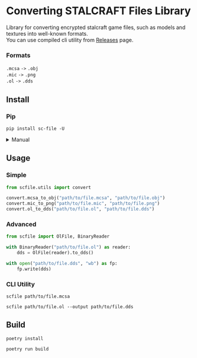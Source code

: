 # Converting STALCRAFT Files Library

Library for converting encrypted stalcraft game files, such as models and textures into well-known formats. \
You can use compiled cli utility from [Releases](https://github.com/onejeuu/sc-file/releases) page.


### Formats

`.mcsa` `->` `.obj` \
`.mic` `->` `.png` \
`.ol` `->` `.dds`


## Install

### Pip
```console
pip install sc-file -U
```

<details>
<summary>Manual</summary>

```console
git clone git@github.com:onejeuu/sc-file.git
```

```console
cd sc-file
```

```console
poetry install
```
</details>

## Usage

### Simple
```python
from scfile.utils import convert

convert.mcsa_to_obj("path/to/file.mcsa", "path/to/file.obj")
convert.mic_to_png("path/to/file.mic", "path/to/file.png")
convert.ol_to_dds("path/to/file.ol", "path/to/file.dds")
```

### Advanced
```python
from scfile import OlFile, BinaryReader

with BinaryReader("path/to/file.ol") as reader:
    dds = OlFile(reader).to_dds()

with open("path/to/file.dds", "wb") as fp:
    fp.write(dds)
```

### CLI Utility

```console
scfile path/to/file.mcsa
```

```console
scfile path/to/file.ol --output path/to/file.dds
```


## Build

```console
poetry install
```

```console
poetry run build
```

